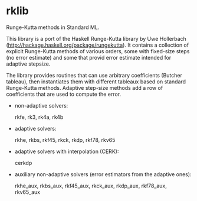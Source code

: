 rklib
=====

Runge-Kutta methods in Standard ML.

This library is a port of the Haskell Runge-Kutta library by Uwe
Hollerbach (http://hackage.haskell.org/package/rungekutta).  It
contains a collection of explicit Runge-Kutta methods of various
orders, some with fixed-size steps (no error estimate) and some
that provid error estimate intended for adaptive stepsize.

The library provides routines that can use arbitrary coefficients
(Butcher tableau), then instantiates them with different tableaux
based on standard Runge-Kutta methods. Adaptive step-size methods add
a row of coefficients that are used to compute the error.


* non-adaptive solvers:

  rkfe, rk3, rk4a, rk4b

* adaptive solvers:

  rkhe, rkbs, rkf45, rkck, rkdp, rkf78, rkv65

* adaptive solvers with interpolation (CERK):

  cerkdp

* auxiliary non-adaptive solvers (error estimators from the adaptive ones):

  rkhe_aux, rkbs_aux, rkf45_aux, rkck_aux, rkdp_aux, rkf78_aux, rkv65_aux

